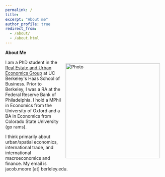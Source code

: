 ```yaml
---
permalink: /
title: 
excerpt: "About me"
author_profile: true
redirect_from: 
  - /about/
  - /about.html
---
```


**About Me**

<img align="right" src="https://jacobhmoore.github.io/images/IMG_0014.jpg" alt="Photo" style="width: 300px; border-radius: 10px; padding: 12px 12px 12px 12px"/>


I am a PhD student in the [Real Estate and Urban Economics Group](https://haas.berkeley.edu/realestate/) at UC Berkeley's Haas School of Business. Prior to Berkeley, I was a RA at the Federal Reserve Bank of Philadelphia. I hold a MPhil in Economics from the University of Oxford and a BA in Economics from Colorado State University (go rams).

I think primarily about urban/spatial economics, international trade, and international macroeconomics and finance. My email is jacob.moore [at] berleley.edu.

